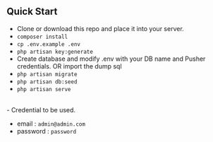 ## Quick Start
- Clone or download this repo and place it into your server.
- `composer install `
- `cp .env.example .env `
- `php artisan key:generate`
- Create database and modify .env with your DB name and Pusher credentials. OR import the dump sql
- `php artisan migrate `
- `php artisan db:seed `
- `php artisan serve `
<br/>
- Credential to be used.

- email    : `admin@admin.com `
- password : `password `
<br/><br/>
